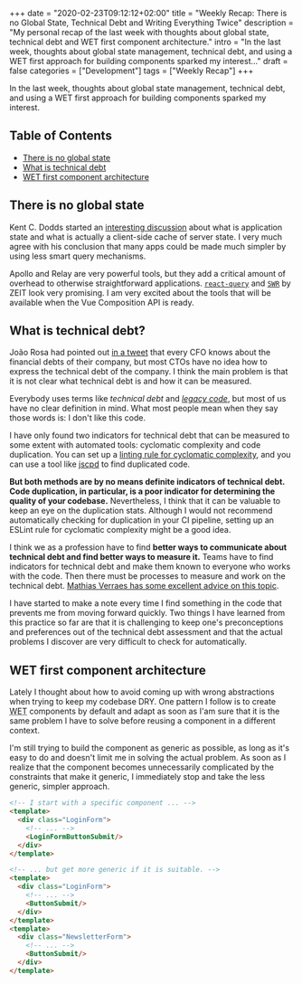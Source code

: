 +++
date = "2020-02-23T09:12:12+02:00"
title = "Weekly Recap: There is no Global State, Technical Debt and Writing Everything Twice"
description = "My personal recap of the last week with thoughts about global state, technical debt and WET first component architecture."
intro = "In the last week, thoughts about global state management, technical debt, and using a WET first approach for building components sparked my interest..."
draft = false
categories = ["Development"]
tags = ["Weekly Recap"]
+++

In the last week, thoughts about global state management, technical debt, and using a WET first approach for building components sparked my interest.

## Table of Contents

- [There is no global state](#there-is-no-global-state)
- [What is technical debt](#what-is-technical-debt)
- [WET first component architecture](#wet-first-component-architecture)

## There is no global state

Kent C. Dodds started an [interesting discussion](https://twitter.com/kentcdodds/status/1228727040238473216) about what is application state and what is actually a client-side cache of server state. I very much agree with his conclusion that many apps could be made much simpler by using less smart query mechanisms.

Apollo and Relay are very powerful tools, but they add a critical amount of overhead to otherwise straightforward applications. [`react-query`](https://www.npmjs.com/package/react-query) and [`SWR`](https://github.com/zeit/swr) by ZEIT look very promising. I am very excited about the tools that will be available when the Vue Composition API is ready.

## What is technical debt?

João Rosa had pointed out [in a tweet](https://twitter.com/antao/status/1229329606659932160) that every CFO knows about the financial debts of their company, but most CTOs have no idea how to express the technical debt of the company. I think the main problem is that it is not clear what technical debt is and how it can be measured.

Everybody uses terms like *technical debt* and [*legacy code*](/blog/weekly-recap-atomic-commits-legacy-code-and-evil-string-identifiers#all-code-is-legacy-code), but most of us have no clear definition in mind. What most people mean when they say those words is: I don't like this code.

I have only found two indicators for technical debt that can be measured to some extent with automated tools: cyclomatic complexity and code duplication. You can set up a [linting rule for cyclomatic complexity](https://eslint.org/docs/rules/complexity), and you can use a tool like [jscpd](https://github.com/kucherenko/jscpd) to find duplicated code.

**But both methods are by no means definite indicators of technical debt. Code duplication, in particular, is a poor indicator for determining the quality of your codebase.** Nevertheless, I think that it can be valuable to keep an eye on the duplication stats. Although I would not recommend automatically checking for duplication in your CI pipeline, setting up an ESLint rule for cyclomatic complexity might be a good idea.

I think we as a profession have to find **better ways to communicate about technical debt and find better ways to measure it.** Teams have to find indicators for technical debt and make them known to everyone who works with the code. Then there must be processes to measure and work on the technical debt. [Mathias Verraes has some excellent advice on this topic](https://verraes.net/2020/01/wall-of-technical-debt/).

I have started to make a note every time I find something in the code that prevents me from moving forward quickly. Two things I have learned from this practice so far are that it is challenging to keep one's preconceptions and preferences out of the technical debt assessment and that the actual problems I discover are very difficult to check for automatically.

## WET first component architecture

Lately I thought about how to avoid coming up with wrong abstractions when trying to keep my codebase DRY. One pattern I follow is to create <abbr title="Write Everything Twice">WET</abbr> components by default and adapt as soon as I'am sure that it is the same problem I have to solve before reusing a component in a different context.

I'm still trying to build the component as generic as possible, as long as it's easy to do and doesn't limit me in solving the actual problem. As soon as I realize that the component becomes unnecessarily complicated by the constraints that make it generic, I immediately stop and take the less generic, simpler approach.

```html
<!-- I start with a specific component ... -->
<template>
  <div class="LoginForm">
    <!-- ... -->
    <LoginFormButtonSubmit/>
  </div>
</template>

<!-- ... but get more generic if it is suitable. -->
<template>
  <div class="LoginForm">
    <!-- ... -->
    <ButtonSubmit/>
  </div>
</template>
<template>
  <div class="NewsletterForm">
    <!-- ... -->
    <ButtonSubmit/>
  </div>
</template>
```
